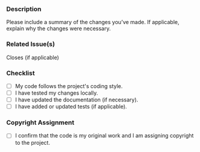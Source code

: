 ### Description

Please include a summary of the changes you’ve made. If applicable, explain why the changes were necessary.

### Related Issue(s)

Closes <URL of the issue> (if applicable)

### Checklist

- [ ] My code follows the project's coding style.
- [ ] I have tested my changes locally.
- [ ] I have updated the documentation (if necessary).
- [ ] I have added or updated tests (if applicable).

### Copyright Assignment

- [ ] I confirm that the code is my original work and I am assigning copyright to the project.
